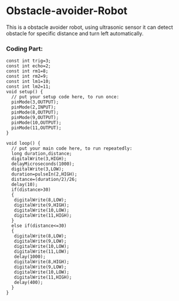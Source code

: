 # Obstacle-avoider-Robot
This is a obstacle avoider robot, using ultrasonic sensor it can detect obstacle for specific distance and turn left automatically.

### Coding Part:

```
const int trig=3;
const int echo=2;
const int rm1=8;
const int rm2=9;
const int lm1=10;
const int lm2=11;
void setup() {
  // put your setup code here, to run once:
  pinMode(3,OUTPUT);
  pinMode(2,INPUT);
  pinMode(8,OUTPUT);
  pinMode(9,OUTPUT);
  pinMode(10,OUTPUT);
  pinMode(11,OUTPUT);
}

void loop() {
  // put your main code here, to run repeatedly:
  long duration,distance;
  digitalWrite(3,HIGH);
  delayMicroseconds(1000);
  digitalWrite(3,LOW);
  duration=pulseIn(2,HIGH);
  distance=(duration/2)/26;
  delay(10);
  if(distance>30)
  {
   digitalWrite(8,LOW);
   digitalWrite(9,HIGH);
   digitalWrite(10,LOW);
   digitalWrite(11,HIGH);
  }
  else if(distance<=30)
  {
   digitalWrite(8,LOW);
   digitalWrite(9,LOW);
   digitalWrite(10,LOW);
   digitalWrite(11,LOW);
   delay(1000);
   digitalWrite(8,HIGH);
   digitalWrite(9,LOW);
   digitalWrite(10,LOW);
   digitalWrite(11,HIGH);
   delay(400);
  }
}
```
